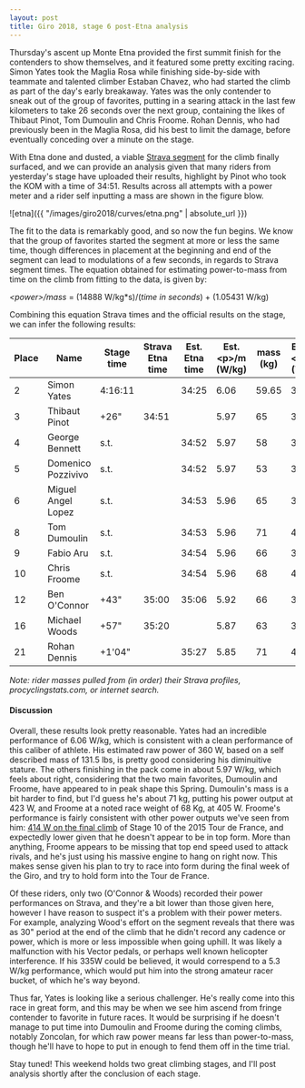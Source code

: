 ```yaml
---
layout: post
title: Giro 2018, stage 6 post-Etna analysis
---
```


Thursday's ascent up Monte Etna provided the first summit finish for the contenders to show themselves, and it featured some pretty exciting racing. Simon Yates took the Maglia Rosa while finishing side-by-side with teammate and talented climber Estaban Chavez, who had started the climb as part of the day's early breakaway. Yates was the only contender to sneak out of the group of favorites, putting in a searing attack in the last few kilometers to take 26 seconds over the next group, containing the likes of Thibaut Pinot, Tom Dumoulin and Chris Froome. Rohan Dennis, who had previously been in the Maglia Rosa, did his best to limit the damage, before eventually conceding over a minute on the stage.

With Etna done and dusted, a viable [Strava segment](https://www.strava.com/segments/17622140) for the climb finally surfaced, and we can provide an analysis given that many riders from yesterday's stage have uploaded their results, highlight by Pinot who took the KOM with a time of 34:51. Results across all attempts with a power meter and a rider self inputting a mass are shown in the figure blow.

![etna]({{ "/images/giro2018/curves/etna.png" | absolute_url }})

The fit to the data is remarkably good, and so now the fun begins. We know that the group of favorites started the segment at more or less the same time, though differences in placement at the beginning and end of the segment can lead to modulations of a few seconds, in regards to Strava segment times. The equation obtained for estimating power-to-mass from time on the climb from fitting to the data, is given by:

*\<power\>/mass* = (14888 W/kg\*s)/(*time in seconds*) + (1.05431 W/kg)

Combining this equation Strava times and the official results on the stage, we can infer the following results:

| Place 	| Name               	| Stage time 	| Strava Etna time 	| Est. Etna time 	| Est. \<p\>/m (W/kg) 	| mass (kg) 	| Est. \<p\> (W) 	|
|-------	|--------------------	|------------	|------------------	|----------------	|-------------------	|-----------	|--------------	|
| 2     	| Simon Yates        	| 4:16:11    	|                  	| 34:25          	| 6.06              	| 59.65   	| 360          	|
| 3     	| Thibaut Pinot      	| +26\"       	| 34:51            	|                	| 5.97              	| 65      	| 388          	|
| 4     	| George Bennett     	| s.t.       	|                  	| 34:52          	| 5.97              	| 58      	| 346          	|
| 5     	| Domenico Pozzivivo 	| s.t.       	|                  	| 34:52          	| 5.97              	| 53      	| 316          	|
| 6     	| Miguel Angel Lopez 	| s.t.       	|                  	| 34:53          	| 5.96              	| 65      	| 388          	|
| 8     	| Tom Dumoulin       	| s.t.       	|                  	| 34:53          	| 5.96              	| 71      	| 423          	|
| 9     	| Fabio Aru          	| s.t.       	|                  	| 34:54          	| 5.96              	| 66      	| 393          	|
| 10    	| Chris Froome       	| s.t.       	|                  	| 34:54          	| 5.96              	| 68      	| 405          	|
| 12    	| Ben O'Connor       	| +43\"       	| 35:00            	| 35:06          	| 5.92              	| 66      	| 391          	|
| 16    	| Michael Woods      	| +57\"       	| 35:20            	|                	| 5.87              	| 63      	| 370          	|
| 21    	| Rohan Dennis       	| +1\'04\"     	|                  	| 35:27          	| 5.85              	| 71      	| 415          	|
*Note: rider masses pulled from (in order) their Strava profiles, procyclingstats.com, or internet search.*

#### Discussion

Overall, these results look pretty reasonable. Yates had an incredible performance of 6.06 W/kg, which is consistent with a clean performance of this caliber of athlete. His estimated raw power of 360 W, based on a self described mass of 131.5 lbs, is pretty good considering his diminuitive stature. The others finishing in the pack come in about 5.97 W/kg, which feels about right, considering that the two main favorites, Dumoulin and Froome, have appeared to in peak shape this Spring. Dumoulin's mass is a bit harder to find, but I'd guess he's about 71 kg, putting his power output at 423 W, and Froome at a noted race weight of 68 Kg, at 405 W. Froome's performance is fairly consistent with other power outputs we've seen from him: [414 W on the final climb](http://www.cyclingnews.com/news/team-sky-reveal-froomes-tour-de-france-data-from-stage-10/) of Stage 10 of the 2015 Tour de France, and expectedly lower given that he doesn't appear to be in top form. More than anything, Froome appears to be missing that top end speed used to attack rivals, and he's just using his massive engine to hang on right now. This makes sense given his plan to try to race into form during the final week of the Giro, and try to hold form into the Tour de France.

Of these riders, only two (O'Connor & Woods) recorded their power performances on Strava, and they're a bit lower than those given here, however I have reason to suspect it's a problem with their power meters. For example, analyzing Wood's effort on the segment reveals that there was as 30" period at the end of the climb that he didn't record any cadence or power, which is more or less impossible when going uphill. It was likely a malfunction with his Vector pedals, or perhaps well known helicopter interference. If his 335W could be believed, it would correspend to a 5.3 W/kg performance, which would put him into the strong amateur racer bucket, of which he's way beyond.

Thus far, Yates is looking like a serious challenger. He's really come into this race in great form, and this may be when we see him ascend from fringe contender to favorite in future races. It would be surprising if he doesn't manage to put time into Dumoulin and Froome during the coming climbs, notably Zoncolan, for which raw power means far less than power-to-mass, though he'll have to hope to put in enough to fend them off in the time trial.

Stay tuned! This weekend holds two great climbing stages, and I'll post analysis shortly after the conclusion of each stage. 